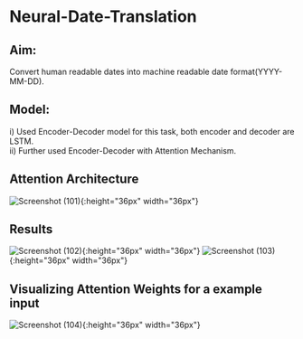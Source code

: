 # Neural-Date-Translation
## Aim: 
Convert human readable dates into machine readable date format(YYYY-MM-DD).
## Model:  
i) Used Encoder-Decoder model for this task, both encoder and decoder are LSTM. <br/>
ii) Further used Encoder-Decoder with Attention Mechanism.
        
 ## Attention Architecture
 ![Screenshot (101)](https://user-images.githubusercontent.com/46930697/193477210-f9390762-a790-4563-b154-a95d68a7cc04.png){:height="36px" width="36px"}
 ## Results
 ![Screenshot (102)](https://user-images.githubusercontent.com/46930697/193477216-b353b19f-7874-4e3a-9de1-34c12bdbcee7.png){:height="36px" width="36px"}
 ![Screenshot (103)](https://user-images.githubusercontent.com/46930697/193477219-0c671238-0777-440b-97fd-ac2713a300f4.png){:height="36px" width="36px"}

 
 ## Visualizing Attention Weights for a example input
![Screenshot (104)](https://user-images.githubusercontent.com/46930697/193477240-27d4fd0e-44de-4a83-a478-85e1156be00f.png){:height="36px" width="36px"}
